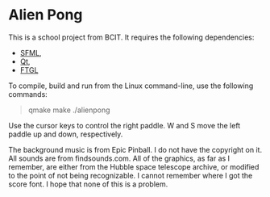 Alien Pong
==========

This is a school project from BCIT. It requires the following dependencies:

* [SFML](http://www.sfml-dev.org),
* [Qt](http://qt.nokia.com),
* [FTGL](http://ftl.wiki.sourceforge.net)

To compile, build and run from the Linux command-line, use the following commands:

>qmake
>make
>./alienpong

Use the cursor keys to control the right paddle. W and S move the left paddle up and down, respectively.

The background music is from Epic Pinball. I do not have the copyright on it. All sounds are from findsounds.com. All of the graphics, as far as I remember, are either from the Hubble space telescope archive, or modified to the point of not being recognizable. I cannot remember where I got the score font. I hope that none of this is a problem.
